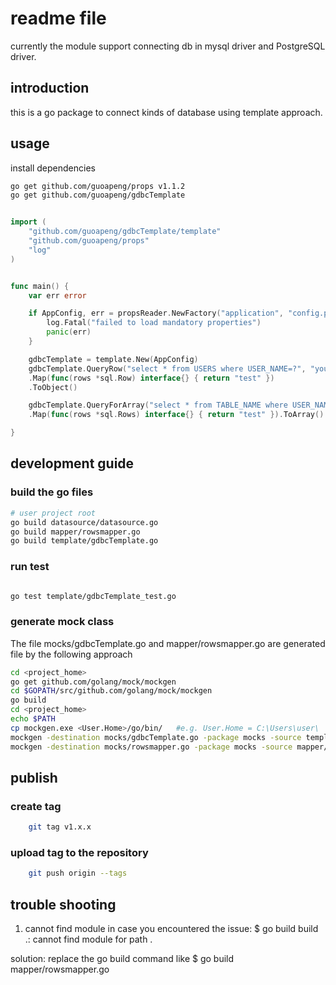 # readme file

currently the module support connecting db in mysql driver and PostgreSQL driver.

## introduction

this is a go package to connect kinds of database using template approach.

## usage

install dependencies

```bash
go get github.com/guoapeng/props v1.1.2
go get github.com/guoapeng/gdbcTemplate

```

```go

import (
    "github.com/guoapeng/gdbcTemplate/template"
    "github.com/guoapeng/props"
    "log"
)


func main() {
    var err error

    if AppConfig, err = propsReader.NewFactory("application", "config.properties").New(); err != nil {
        log.Fatal("failed to load mandatory properties")
        panic(err)
    }

    gdbcTemplate = template.New(AppConfig)
    gdbcTemplate.QueryRow("select * from USERS where USER_NAME=?", "your_name")
    .Map(func(rows *sql.Row) interface{} { return "test" })
    .ToObject()

    gdbcTemplate.QueryForArray("select * from TABLE_NAME where USER_NAME=?", "your_name")
    .Map(func(rows *sql.Rows) interface{} { return "test" }).ToArray()

}
```

## development guide

### build the go files

```bash
# user project root
go build datasource/datasource.go
go build mapper/rowsmapper.go
go build template/gdbcTemplate.go
```

### run test

```bash

go test template/gdbcTemplate_test.go

```

### generate mock class

The file mocks/gdbcTemplate.go  and mapper/rowsmapper.go
are generated file by the following approach  

```bash
cd <project_home>
go get github.com/golang/mock/mockgen
cd $GOPATH/src/github.com/golang/mock/mockgen
go build
cd <project_home>
echo $PATH
cp mockgen.exe <User.Home>/go/bin/   #e.g. User.Home = C:\Users\user\
mockgen -destination mocks/gdbcTemplate.go -package mocks -source template/gdbcTemplate.go
mockgen -destination mocks/rowsmapper.go -package mocks -source mapper/rowsmapper.go

```

## publish

### create tag

```bash
    git tag v1.x.x
```

### upload tag to the repository

```bash
    git push origin --tags
```

## trouble shooting

1. cannot find module
in case you encountered the issue:
$ go build
build .: cannot find module for path .

solution:
replace the go build command like
$ go build mapper/rowsmapper.go
